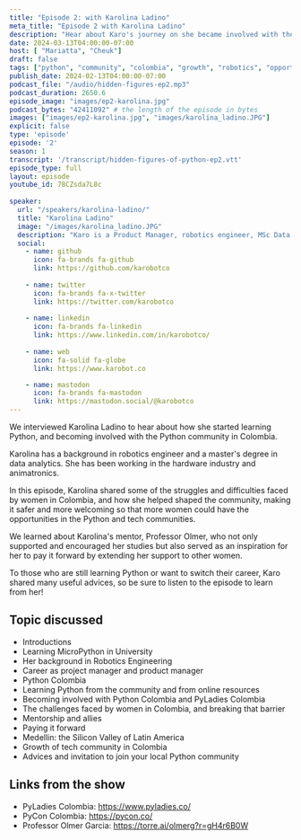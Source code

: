 ```yaml
---
title: "Episode 2: with Karolina Ladino"
meta_title: "Episode 2 with Karolina Ladino"
description: "Hear about Karo's journey on she became involved with the Python community in Colombia, and what inspires her to help other women in their Python journey."
date: 2024-03-13T04:00:00-07:00
host: [ "Mariatta", "Cheuk"]
draft: false
tags: ["python", "community", "colombia", "growth", "robotics", "opportunities", "mentorship"]
publish_date: 2024-02-13T04:00:00-07:00
podcast_file: "/audio/hidden-figures-ep2.mp3"
podcast_duration: 2650.6
episode_image: "images/ep2-karolina.jpg"
podcast_bytes: "42411092" # the length of the episode in bytes
images: ["images/ep2-karolina.jpg", "images/karolina_ladino.JPG"]
explicit: false 
type: 'episode'
episode: '2'
season: 1
transcript: '/transcript/hidden-figures-of-python-ep2.vtt'
episode_type: full
layout: episode
youtube_id: 78CZsda7L8c
  
speaker:
  url: "/speakers/karolina-ladino/"
  title: "Karolina Ladino"
  image: "/images/karolina_ladino.JPG"
  description: "Karo is a Product Manager, robotics engineer, MSc Data Analytics, teacher, maker, and jeweler. She co-leads PyLadies Bogotá and PyLadies Colombia initiative. She is part of Python Colombia and is a co-organizer of the PyConCo conference. She has more than 9 years of experience creating hardware for various disciplines. She loves working towards creating opportunities and spaces for personal and professional growth of people. In her free time, she draws and works on her jewelry project."
  social:
    - name: github
      icon: fa-brands fa-github
      link: https://github.com/karobotco
  
    - name: twitter
      icon: fa-brands fa-x-twitter
      link: https://twitter.com/karobotco
  
    - name: linkedin
      icon: fa-brands fa-linkedin
      link: https://www.linkedin.com/in/karobotco/
    
    - name: web
      icon: fa-solid fa-globe
      link: https://www.karobot.co

    - name: mastodon
      icon: fa-brands fa-mastodon
      link: https://mastodon.social/@karobotco
---
```


We interviewed Karolina Ladino to hear about how she started learning Python, and becoming involved with the
Python community in Colombia.

Karolina has a background in robotics engineer and a master's degree in data analytics. She has been working
in the hardware industry and animatronics.

In this episode, Karolina shared some of the struggles and difficulties faced by women in Colombia, and how
she helped shaped the community, making it safer and more welcoming so that more women could have the opportunities
in the Python and tech communities.

We learned about Karolina's mentor, Professor Olmer, who not only supported and encouraged her studies but also served as an inspiration for her to pay it forward by extending her support to other women.

To those who are still learning Python or want to switch their career, Karo shared many useful advices, so be sure
to listen to the episode to learn from her!

## Topic discussed

- Introductions
- Learning MicroPython in University
- Her background in Robotics Engineering
- Career as project manager and product manager
- Python Colombia
- Learning Python from the community and from online resources
- Becoming involved with Python Colombia and PyLadies Colombia
- The challenges faced by women in Colombia, and breaking that barrier
- Mentorship and allies
- Paying it forward
- Medellin: the Silicon Valley of Latin America
- Growth of tech community in Colombia
- Advices and invitation to join your local Python community

## Links from the show

- PyLadies Colombia: https://www.pyladies.co/
- PyCon Colombia: https://pycon.co/
- Professor Olmer Garcia: https://torre.ai/olmerg?r=gH4r6B0W
